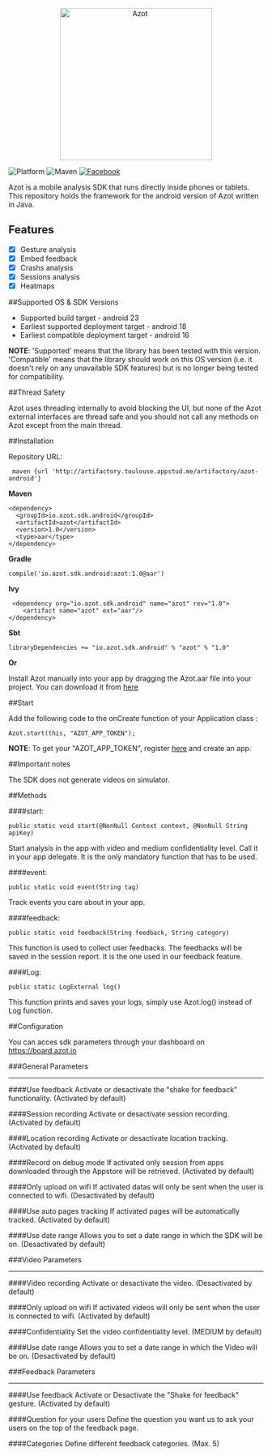 <p align="center" >
  <img src="https://board.azot.io/img/icons/logo_azot.svg" alt="Azot" title="Azot" width="300" height="300">
</p>

![Platform](https://img.shields.io/badge/platform-android-green.svg)
![Maven](https://img.shields.io/badge/Maven-0.1.0-lightgrey.svg)
[![Facebook](https://img.shields.io/badge/Facebook-Azot%20Ltd-blue.svg)](https://www.facebook.com/uxanalysis)

Azot is a mobile analysis SDK that runs directly inside phones or tablets. This repository holds the framework for the android version of Azot written in Java.

## Features

- [x] Gesture analysis
- [x] Embed feedback
- [x] Crashs analysis
- [x] Sessions analysis
- [x] Heatmaps

##Supported OS & SDK Versions

* Supported build target - android 23
* Earliest supported deployment target - android 18
* Earliest compatible deployment target - android 16

**NOTE**: 'Supported' means that the library has been tested with this version. 'Compatible' means that the library should work on this OS version (i.e. it doesn't rely on any unavailable SDK features) but is no longer being tested for compatibility.

##Thread Safety

Azot uses threading internally to avoid blocking the UI, but none of the Azot external interfaces are thread safe and you should not call any methods on Azot except from the main thread.

##Installation

Repository URL: 

     maven {url 'http://artifactory.toulouse.appstud.me/artifactory/azot-android'}

**Maven**

    <dependency>
      <groupId>io.azot.sdk.android</groupId>
      <artifactId>azot</artifactId>
      <version>1.0</version>
      <type>aar</type>
    </dependency>
    
**Gradle**

    compile('io.azot.sdk.android:azot:1.0@aar')

**Ivy**

     <dependency org="io.azot.sdk.android" name="azot" rev="1.0">
        <artifact name="azot" ext="aar"/>
    </dependency>
    
**Sbt**

    libraryDependencies += "io.azot.sdk.android" % "azot" % "1.0"

**Or**

Install Azot manually into your app by dragging the Azot.aar file into your project. You can download it from <a href="http://artifactory.toulouse.appstud.me/artifactory/azot-android" target="_blank">here</a>

##Start

Add the following code to the onCreate function of your Application class :

    Azot.start(this, "AZOT_APP_TOKEN");
       
  **NOTE**: To get your "AZOT_APP_TOKEN", register <a href="https://board.azot.io" target="_blank">here</a> and create an app.
    
##Important notes

The SDK does not generate videos on simulator.

##Methods

####start:

    public static void start(@NonNull Context context, @NonNull String apiKey)

Start analysis in the app with video and medium confidentiality level. Call it in your app delegate.
It is the only mandatory function that has to be used.

####event: 

    public static void event(String tag)
    
Track events you care about in your app.
    
####feedback:

    public static void feedback(String feedback, String category)

This function is used to collect user feedbacks. The feedbacks will be saved in the session report.
It is the one used in our feedback feature.

####Log:

    public static LogExternal log()

This function prints and saves your logs, simply use Azot.log() instead of Log function.

##Configuration

You can acces sdk parameters through your dashboard on https://board.azot.io

###General Parameters
___

####Use feedback
Activate or desactivate the "shake for feedback" functionality. (Activated by default)

####Session recording
Activate or desactivate session recording. (Activated by default)

####Location recording
Activate or desactivate location tracking. (Activated by default)

####Record on debug mode
If activated only session from apps downloaded through the Appstore will be retrieved. (Activated by default)

####Only upload on wifi
If activated datas will only be sent when the user is connected to wifi. (Desactivated by default)

####Use auto pages tracking
If activated pages will be automatically tracked. (Activated by default)

####Use date range
Allows you to set a date range in which the SDK will be on. (Desactivated by default)

###Video Parameters
___

####Video recording
Activate or desactivate the video. (Desactivated by default)

####Only upload on wifi
If activated videos will only be sent when the user is connected to wifi. (Activated by default)

####Confidentiality
Set the video confidentiality level. (MEDIUM by default)

####Use date range
Allows you to set a date range in which the Video will be on. (Desactivated by default)

###Feedback Parameters
___

####Use feedback
Activate or Desactivate the "Shake for feedback" gesture. (Activated by default)

####Question for your users
Define the question you want us to ask your users on the top of the feedback page.

####Categories
Define different feedback categories. (Max. 5)
